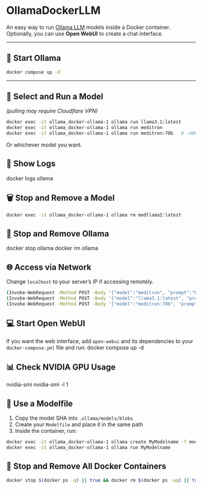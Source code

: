 # OllamaDockerLLM
An easy way to run [Ollama LLM](https://ollama.ai) models inside a Docker container. Optionally, you can use **Open WebUI** to create a chat interface.

---

## 🚀 Start Ollama
```bash
docker compose up -d
```
---

## 🤖 Select and Run a Model
*(pulling may require Cloudflare VPN)*
```bash
docker exec -it ollama_docker-ollama-1 ollama run llama3.1:latest
docker exec -it ollama_docker-ollama-1 ollama run meditron
docker exec -it ollama_docker-ollama-1 ollama run meditron:70b   # ~40GB model
```
Or whichever model you want.




## 📜 Show Logs
docker logs ollama



## 🗑 Stop and Remove a Model
```bash
docker exec -it ollama_docker-ollama-1 ollama rm medllama2:latest
```


## 🛑 Stop and Remove Ollama
docker stop ollama
docker rm ollama



## 🌐 Access via Network
Change `localhost` to your server’s IP if accessing remotely.
```bash
(Invoke-WebRequest -Method POST -Body '{"model":"meditron", "prompt":"What is an EEG?", "stream": false}' -Uri http://localhost:11434/api/generate).Content | ConvertFrom-Json
(Invoke-WebRequest -Method POST -Body '{"model":"llama3.1:latest", "prompt":"What is an EEG?", "stream": false}' -Uri http://localhost:11434/api/generate).Content | ConvertFrom-Json
(Invoke-WebRequest -Method POST -Body '{"model":"meditron:70b", "prompt":"What is an EEG?", "stream": false}' -Uri http://localhost:11434/api/generate).Content | ConvertFrom-Json
```


## 💻 Start Open WebUI
If you want the web interface, add `open-webui` and its dependencies to your `docker-compose.yml` file and run:
docker compose up -d



## 📊 Check NVIDIA GPU Usage
nvidia-smi
nvidia-smi -l 1



## 📝 Use a Modelfile
1. Copy the model SHA into `.ollama/models/blobs`  
2. Create your `Modelfile` and place it in the same path  
3. Inside the container, run:
```bash
docker exec -it ollama_docker-ollama-1 ollama create MyModelname -f models/Modelfile
docker exec -it ollama_docker-ollama-1 ollama run MyModelname
```


## 🧹 Stop and Remove **All** Docker Containers
```bash
docker stop $(docker ps -q) || true && docker rm $(docker ps -aq) || true
```